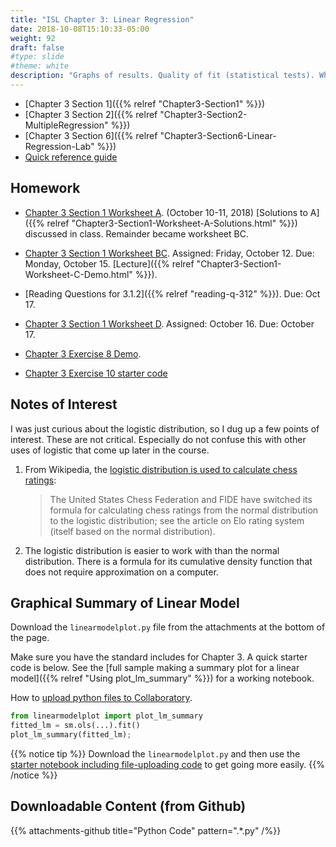 ```yaml
---
title: "ISL Chapter 3: Linear Regression"
date: 2018-10-08T15:10:33-05:00
weight: 92
draft: false
#type: slide
#theme: white
description: "Graphs of results. Quality of fit (statistical tests). When do you have enough variables included?"
---
```


* [Chapter 3 Section 1]({{% relref "Chapter3-Section1" %}})
* [Chapter 3 Section 2]({{% relref "Chapter3-Section2-MultipleRegression" %}})
* [Chapter 3 Section 6]({{% relref "Chapter3-Section6-Linear-Regression-Lab" %}})
* [Quick reference guide](https://docs.google.com/document/d/1DRYchpgSI7cod5OwLvvQO0G15x1rXD19TeL5kPE3C4c/edit?usp=sharing)

## Homework

* [Chapter 3 Section 1 Worksheet
  A](https://colab.research.google.com/drive/11SjQKhsL9oX3bM5pHvGAl2yHhQN4M9-v).
  (October 10-11, 2018) [Solutions to A]({{% relref
  "Chapter3-Section1-Worksheet-A-Solutions.html" %}}) discussed in class. Remainder became worksheet BC.
* [Chapter 3 Section 1 Worksheet
  BC](https://colab.research.google.com/drive/1sByruzoLR3D14if-x3YppUbsJsgVroYU). Assigned:
  Friday, October 12. Due: Monday, October 15. [Lecture]({{% relref "Chapter3-Section1-Worksheet-C-Demo.html" %}}).

* [Reading Questions for 3.1.2]({{% relref "reading-q-312" %}}). Due:
  Oct 17.

* [Chapter 3 Section 1 Worksheet
  D](https://colab.research.google.com/drive/1un0iS9v6hjc_WrzpVqj1BWSouG-fnHw2). Assigned:
  October 16. Due: October 17.

* [Chapter 3 Exercise 8
  Demo](https://colab.research.google.com/drive/1kup4F6XKYZ4Sqcxuj8ClE1K14sCCDT1o).

* [Chapter 3 Exercise 10 starter code](https://colab.research.google.com/drive/12aepeI41Gmv52-Oni6Kr_o79MQBRFgwk)
  

## Notes of Interest

I was just curious about the logistic distribution, so I dug up a few
points of interest. These are not critical. Especially do not confuse
this with other uses of logistic that come up later in the course.

1. From Wikipedia, the [logistic distribution is used to calculate
   chess ratings](https://en.wikipedia.org/wiki/Sech-square_distribution#Chess_ratings):

     > Τhe United States Chess Federation and FIDE have switched its formula for calculating chess ratings from the normal distribution to the logistic distribution; see the article on Elo rating system (itself based on the normal distribution). 

2. The logistic distribution is easier to work with than the normal
   distribution. There is a formula for its cumulative density
   function that does not require approximation on a computer.


## Graphical Summary of Linear Model
Download the `linearmodelplot.py` file from the attachments at the
bottom of the page.

Make sure you have the standard includes for Chapter 3. A quick
starter code is below. See the [full sample making a summary plot for
a linear model]({{% relref "Using plot_lm_summary" %}}) for a working notebook.

How to [upload python files to
Collaboratory](https://stackoverflow.com/questions/48905127/importing-py-files-in-google-colab).

```python
from linearmodelplot import plot_lm_summary
fitted_lm = sm.ols(...).fit()
plot_lm_summary(fitted_lm);
```

{{% notice tip %}}
Download the `linearmodelplot.py` and then use the 
[starter notebook including file-uploading
code](https://colab.research.google.com/drive/1LhNP4uEkqAlzYByjGh3FPYt7iP-pnyOo)
to get going more easily.
{{% /notice %}}


## Downloadable Content (from Github)

{{% attachments-github title="Python Code" pattern=".*\.py" /%}}
